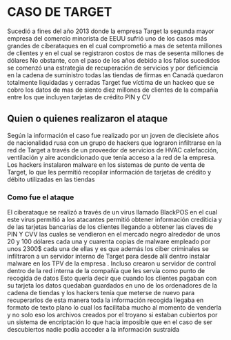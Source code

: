 # CASO DE TARGET

Sucedió a fines del año 2013 donde la empresa Target la segunda mayor empresa del comercio
minorista de EEUU sufrió uno de los casos más grandes de ciberataques en el cual
comprometió a mas de setenta millones de clientes y en el cual se registraron costos de mas
de sesenta millones de dólares 
No obstante, con el paso de los años debido a los fallos sucedidos se comenzó una estrategia
de recuperación de servicios y por deficiencia en la cadena de suministro todas las tiendas de
firmas en Canadá quedaron totalmente liquidadas y cerradas Target fue víctima de un hackeo
que se cobro los datos de mas de siento diez millones de clientes de la compañía entre los que
incluyen tarjetas de crédito PIN y CV

##  Quien o quienes realizaron el ataque

Según la información el caso fue realizado por un joven de diecisiete años de
nacionalidad rusa con un grupo de hackers que lograron infiltrarse en la red de Target
a través de un proveedor de servicios de HVAC calefacción, ventilación y aire
acondicionado que tenía acceso a la red de la empresa. Los hackers instalaron
malware en los sistemas de punto de venta de Target, lo que les permitió recopilar
información de tarjetas de crédito y débito utilizadas en las tiendas

### Como fue el ataque

El ciberataque se realizó a través de un virus llamado BlackPOS en el cual este virus
permitió a los atacantes permitió obtener información crediticia y de las tarjetas
bancarias de los clientes llegando a obtener las claves de PIN Y CVV las cuales se
vendieron en el mercado negro alrededor de unos 20 y 100 dólares cada una y
cuarenta copias de malware empleado por unos 2300$ cada una de ellas y es que
además los ciber criminales se infiltraron a un servidor interno de Target para desde
allí dentro instalar malware en los TPV de la empresa . Incluso crearon u servidor de
control dentro de la red interna de la compañía que les servía como punto de recogida
de datos
Esto quería decir que cuando los clientes pagaban con su tarjeta los datos quedaban
guardados en uno de los ordenadores de la cadena de tiendas y los hackers tenía que
meterse de nuevo para recuperarlos de esta manera toda la información recogida
llegaba en formato de texto plano lo cual los facilitaba mucho al momento de venderla
y no solo eso los archivos creados por el troyano si estaban cubiertos por un sistema
de encriptación lo que hacia imposible que en el caso de ser descubiertos nadie podía
acceder a la información sustraída
